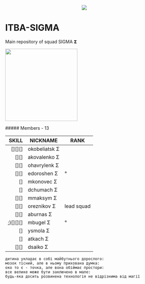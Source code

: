 
<p align="center">
    <a href="https://www.facebook.com/itbro.pro" target="_blank">
        <img src="https://github.com/ITBA-SIGMA/MAIN-SIGMA/blob/main/helpMe/.gitpic/SIGMAwallpaper.png?raw=true">
    </a>
</p>

# ITBA-SIGMA


Main repository of squad SIGMA 𝝨


<p align="left">
    <a href="https://www.facebook.com/itbro.pro" target="_blank">
        <img src="https://github.com/ITBA-SIGMA/MAIN-SIGMA/blob/main/helpMe/.gitpic/sigma_sun.png?raw=true" height="230px">
    </a>
</p>
##### Members - 13

|SKILL|NICKNAME|RANK|
|-----:|--------|----|
|[][][]|оkobeliatsk Σ||
|[][]|akovalenko Σ||
|[][]|ohavrylenk Σ||
|[][]|edoroshen Σ|°|
|[]|mkonovec Σ||
|[]|dchumach Σ||
|[][]|mmaksym Σ||
|[][]|oreznikov Σ|lead squad|
|[][]|aburnas Σ||
|;}[][][]|mbugel Σ|°|
|[]|ysmola Σ||
|[]|atkach Σ||
|[][]|dsaiko Σ||




```
дитина укладає в собі майбутнього дорослого:
мозок тісний, але в ньому прихована думка:
око то є - точка, але вона обіймає простори:
все велике може бути заключено в мале:
будь-яка досить розвинена технологія не відрізнима від магії
```
